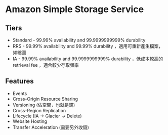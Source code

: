# Amazon Simple Storage Service

## Tiers

- Standard - 99.99% availability and 99.9999999999% durability
- RRS - 99.99% availability and 99.99% durability ，適用可重新產生檔案，如縮圖
- IA - 99.99% availability and 99.9999999999% durability ，低成本較高的 retrieval fee ，適合較少存取頻率

## Features

- Events
- Cross-Origin Resource Sharing
- Versioning (佔空間，也就是錢)
- Cross-Region Replication
- Lifecycle (IA -> Glacier -> Delete)
- Website Hosting
- Transfer Acceleration (需要另外收錢)
